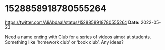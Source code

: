 # 1528858918780555264
https://twitter.com/AliAbdaal/status/1528858918780555264
**Date:** 2022-05-23

Need a name ending with Club for a series of videos aimed at students. Something like ‘homework club’ or ‘book club’. Any ideas?
